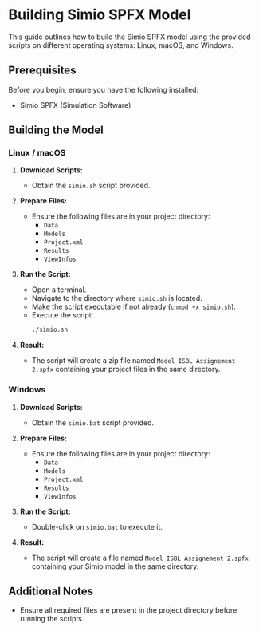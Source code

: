 # Building Simio SPFX Model

This guide outlines how to build the Simio SPFX model using the provided scripts on different operating systems: Linux, macOS, and Windows.

## Prerequisites

Before you begin, ensure you have the following installed:

- Simio SPFX (Simulation Software)

## Building the Model

### Linux / macOS

1. **Download Scripts:**
   - Obtain the `simio.sh` script provided.

2. **Prepare Files:**
   - Ensure the following files are in your project directory:
     - `Data`
     - `Models`
     - `Project.xml`
     - `Results`
     - `ViewInfos`

3. **Run the Script:**
   - Open a terminal.
   - Navigate to the directory where `simio.sh` is located.
   - Make the script executable if not already (`chmod +x simio.sh`).
   - Execute the script:
     ```bash
     ./simio.sh
     ```

4. **Result:**
   - The script will create a zip file named `Model ISBL Assignement 2.spfx` containing your project files in the same directory.

### Windows

1. **Download Scripts:**
   - Obtain the `simio.bat` script provided.

2. **Prepare Files:**
   - Ensure the following files are in your project directory:
     - `Data`
     - `Models`
     - `Project.xml`
     - `Results`
     - `ViewInfos`

3. **Run the Script:**
   - Double-click on `simio.bat` to execute it.

4. **Result:**
   - The script will create a file named `Model ISBL Assignement 2.spfx` containing your Simio model in the same directory.

## Additional Notes

- Ensure all required files are present in the project directory before running the scripts.


